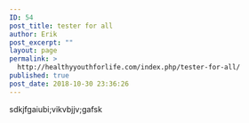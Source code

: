 ```yaml
---
ID: 54
post_title: tester for all
author: Erik
post_excerpt: ""
layout: page
permalink: >
  http://healthyyouthforlife.com/index.php/tester-for-all/
published: true
post_date: 2018-10-30 23:36:26
---
```

sdkjfgaiubi;vikvbjjv;gafsk